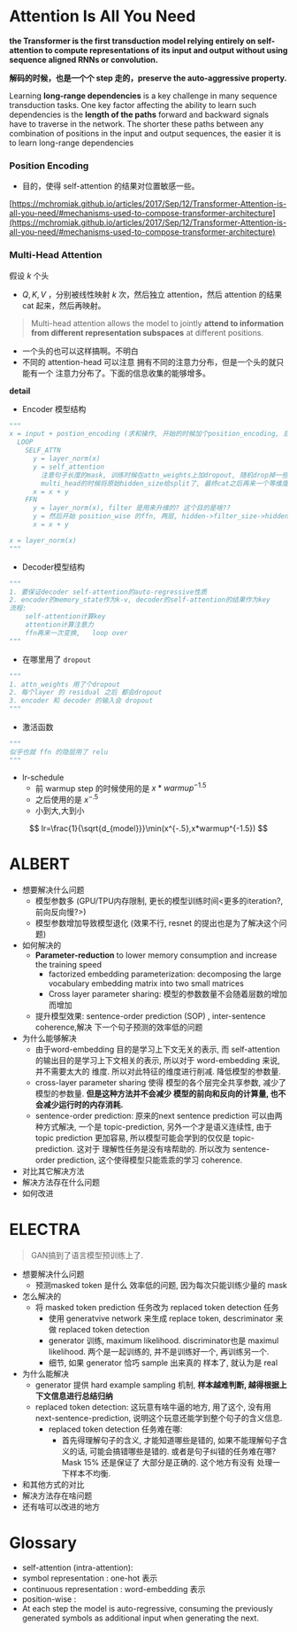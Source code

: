 # Attention Is All You Need

**the Transformer is the first transduction model relying entirely on self-attention to compute representations of its input and output without using sequence aligned RNNs or convolution.**



**解码的时候，也是一个个 step 走的，preserve the auto-aggressive property.**



Learning **long-range dependencies** is a key challenge in many sequence transduction tasks. One key factor affecting the ability to learn such dependencies is the **length of the paths** forward and backward signals have to traverse in the network. The shorter these paths between any combination of positions in the input and output sequences, the easier it is to learn long-range dependencies

### Position Encoding

* 目的，使得 self-attention 的结果对位置敏感一些。

[https://mchromiak.github.io/articles/2017/Sep/12/Transformer-Attention-is-all-you-need/#mechanisms-used-to-compose-transformer-architecture](https://mchromiak.github.io/articles/2017/Sep/12/Transformer-Attention-is-all-you-need/#mechanisms-used-to-compose-transformer-architecture)

### Multi-Head Attention

假设 $k$ 个头

* $Q, K, V$ ，分别被线性映射 $k$ 次，然后独立 attention，然后 attention 的结果 cat 起来，然后再映射。



> Multi-head attention allows the model to jointly **attend to information from different representation subspaces** at different positions.

* 一个头的也可以这样搞啊。不明白
* 不同的 attention-head 可以注意 拥有不同的注意力分布，但是一个头的就只能有一个 注意力分布了。下面的信息收集的能够增多。



**detail**

* Encoder 模型结构

```python
"""
x = input + postion_encoding (求和操作, 开始的时候加个position_encoding, 后面的层就不用care 了)
  LOOP 
    SELF_ATTN
      y = layer_norm(x)
      y = self_attention
        注意句子长度的mask, 训练时候在attn_weights上加dropout, 随机drop掉一些东西
        multi_head的时候将原始hidden_size给split了, 最终cat之后再来一个等维度变换
      x = x + y
    FFN
      y = layer_norm(x), filter 是用来升维的? 这个目的是啥??
      y = 然后开始 position_wise 的ffn, 两层, hidden->filter_size->hidden_size
      x = x + y

x = layer_norm(x)
"""
```

* Decoder模型结构

```python
"""
1. 要保证decoder self-attention的auto-regressive性质
2. encoder的memory_state作为k-v, decoder的self-attention的结果作为key
流程:
	self-attention计算key
	attention计算注意力
	ffn再来一次变换,   loop over
"""
```

* 在哪里用了 `dropout`

```python
"""
1. attn_weights 用了个dropout
2. 每个layer 的 residual 之后 都会dropout
3. encoder 和 decoder 的输入会 dropout
"""
```

* 激活函数

```python
"""
似乎也就 ffn 的隐层用了 relu
"""
```



* lr-schedule
  * 前 warmup step 的时候使用的是 $x*warmup^{-1.5}$
  * 之后使用的是 $x^{-.5}$ 
  * 小到大,大到小

$$
lr=\frac{1}{\sqrt{d_{model}}}\min(x^{-.5},x*warmup^{-1.5})
$$



# ALBERT

* 想要解决什么问题
  * 模型参数多 (GPU/TPU内存限制, 更长的模型训练时间<更多的iteration?, 前向反向慢?>)
  * 模型参数增加导致模型退化 (效果不行, resnet 的提出也是为了解决这个问题)
* 如何解决的
  * **Parameter-reduction** to lower memory consumption and increase the training speed
    * factorized embedding parameterization: decomposing the large vocabulary embedding matrix into two small matrices
    * Cross layer parameter sharing: 模型的参数数量不会随着层数的增加而增加
  * 提升模型效果: sentence-order prediction (SOP) , inter-sentence coherence,解决 下一个句子预测的效率低的问题
* 为什么能够解决
  * 由于word-embedding 目的是学习上下文无关的表示, 而 self-attention 的输出目的是学习上下文相关的表示, 所以对于 word-embedding 来说, 并不需要太大的 维度. 所以对此特征的维度进行削减. 降低模型的参数量. 
  * cross-layer parameter sharing 使得 模型的各个层完全共享参数, 减少了模型的参数量. **但是这种方法并不会减少 模型的前向和反向的计算量, 也不会减少运行时的内存消耗.**
  * sentence-order prediction: 原来的next sentence prediction 可以由两种方式解决, 一个是 topic-prediction, 另外一个才是语义连续性,  由于 topic prediction 更加容易, 所以模型可能会学到的仅仅是 topic-prediction. 这对于 理解性任务是没有啥帮助的. 所以改为 sentence-order prediction, 这个使得模型只能乖乖的学习 coherence.
* 对比其它解决方法
* 解决方法存在什么问题
* 如何改进



# ELECTRA

> GAN搞到了语言模型预训练上了.

* 想要解决什么问题
  * 预测masked token 是什么 效率低的问题,  因为每次只能训练少量的 mask
* 怎么解决的
  * 将 masked token prediction 任务改为 replaced token detection 任务
    * 使用 generatvive network 来生成 replace token, descriminator 来做 replaced token detection
    * generator 训练, maximum likelihood. discriminator也是 maximul likelihood. 两个是一起训练的, 并不是训练好一个, 再训练另一个. 
    * 细节, 如果 generator 恰巧 sample 出来真的 样本了,  就认为是 real
* 为什么能解决
  * generator 提供 hard example sampling 机制, **样本越难判断, 越得根据上下文信息进行总结归纳**
  * replaced token detection: 这玩意有啥牛逼的地方, 用了这个, 没有用 next-sentence-prediction, 说明这个玩意还能学到整个句子的含义信息.
    * replaced token detection 任务难在哪:  
      * 首先得理解句子的含义, 才能知道哪些是错的, 如果不能理解句子含义的话, 可能会搞错哪些是错的. 或者是句子纠错的任务难在哪? Mask 15% 还是保证了 大部分是正确的. 这个地方有没有 处理一下样本不均衡.
* 和其他方式的对比
* 解决方法存在啥问题
* 还有啥可以改进的地方



# Glossary

* self-attention (intra-attention):  
* symbol representation : one-hot 表示
* continuous representation :  word-embedding 表示
* position-wise : 
* At each step the model is auto-regressive, consuming the previously generated symbols as additional input when generating the next.
